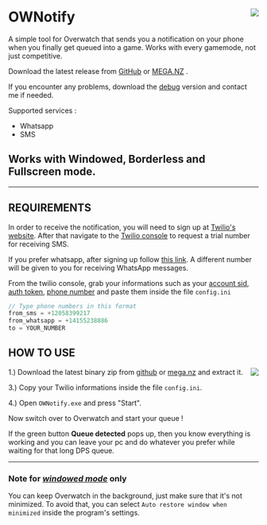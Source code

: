 # OWNotify <img text="Overwatch Icon by Fengquan Li" align="right" src="https://i.postimg.cc/4dGqzJKs/ow.png">

A simple tool for Overwatch that sends you a notification on your phone when you finally get queued into a game. Works with every gamemode, not just competitive.

Download the latest release from <a class="github-button" href="https://github.com/crownium/OWNotify/releases/download/v1.1/OWNotify.zip" data-icon="octicon-download" data-size="large" aria-label="Download crownium/OWNotify on GitHub">GitHub</a> or <a class="github-button" href="https://mega.nz/file/bGw0lZSJ#Jx7zBFljlZ6e5NtL7N0g6CwBhQVqps_mNSB-_HvBQa4" data-icon="octicon-download" data-size="large" aria-label="Download crownium/OWNotify on GitHub">MEGA.NZ</a> .

If you encounter any problems, download the [debug](https://github.com/crownium/OWNotify/releases/download/v1.1/OWNotify-debug.zip) version and contact me if needed.

Supported services :

- Whatsapp
- SMS

## Works with Windowed, Borderless and Fullscreen mode.

---

## REQUIREMENTS

In order to receive the notification, you will need to sign up at [Twilio's website](https://www.twilio.com/try-twilio). After that navigate to the [Twilio console](https://www.twilio.com/console) to request a trial number for receiving SMS.

<!-- <img align="right" src="https://i.postimg.cc/85dpc4rQ/console.png" height=250> -->

If you prefer whatsapp, after signing up follow [this link](https://www.twilio.com/console/sms/whatsapp/learn). A different number will be given to you for receiving WhatsApp messages.

From the twilio console, grab your informations such as your <u>account sid</u>, <u>auth token</u>, <u>phone number</u> and paste them inside the file `config.ini`


```c
// Type phone numbers in this format
from_sms = +12058399217
from_whatsapp = +14155238886
to = YOUR_NUMBER
```

## HOW TO USE

>><img align="right" src="https://i.postimg.cc/g0FrdtxH/demo.png">

1.) Download the latest binary zip from [github](https://github.com/crownium/OWNotify/releases/download/v1.1/OWNotify.zip) or [mega.nz](https://mega.nz/file/bGw0lZSJ#Jx7zBFljlZ6e5NtL7N0g6CwBhQVqps_mNSB-_HvBQa4) and extract it.

3.) Copy your Twilio informations inside the file `config.ini`.

4.) Open `OWNotify.exe` and press "Start".

Now switch over to Overwatch and start your queue !

If the green button __Queue detected__ pops up, then you know everything is working and you can leave your pc and do whatever you prefer while waiting for that long DPS queue.

---

### Note for <ins>_windowed mode_</ins> only

You can keep Overwatch in the background, just make sure that it's not minimized. To avoid that, you can select `Auto restore window when minimized` inside the program's settings.
